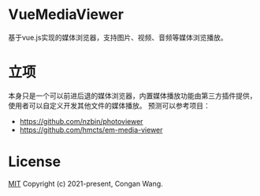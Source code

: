# VueMediaViewer
基于vue.js实现的媒体浏览器，支持图片、视频、音频等媒体浏览播放。


# 立项
本身只是一个可以前进后退的媒体浏览器，内置媒体播放功能由第三方插件提供，使用者可以自定义开发其他文件的媒体播放。
预测可以参考项目：
* https://github.com/nzbin/photoviewer
* https://github.com/hmcts/em-media-viewer


# License 
[MIT](https://opensource.org/licenses/MIT)
Copyright (c) 2021-present, Congan Wang.
